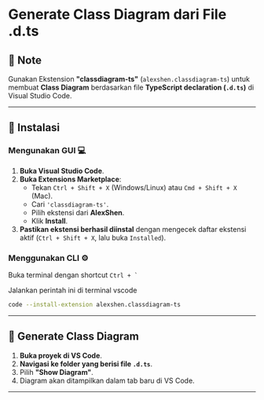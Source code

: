 # Generate Class Diagram dari File .d.ts

## 📌 Note
Gunakan Ekstension **"classdiagram-ts"** (`alexshen.classdiagram-ts`) untuk membuat **Class Diagram** berdasarkan file **TypeScript declaration (`.d.ts`)** di Visual Studio Code.

---

## 🔧 Instalasi

### Mengunakan GUI 💻
1. **Buka Visual Studio Code**.
2. **Buka Extensions Marketplace**:
   - Tekan `Ctrl + Shift + X` (Windows/Linux) atau `Cmd + Shift + X` (Mac).
   - Cari ``'classdiagram-ts'``.
   - Pilih ekstensi dari **AlexShen**.
   - Klik **Install**.
3. **Pastikan ekstensi berhasil diinstal** dengan mengecek daftar ekstensi aktif (`Ctrl + Shift + X`, lalu buka `Installed`).

### Menggunakan CLI ⚙️
Buka terminal dengan shortcut ``Ctrl + ` ``

Jalankan perintah ini di terminal vscode
```bash
code --install-extension alexshen.classdiagram-ts

```

---

## 📂 Generate Class Diagram

1. **Buka proyek di VS Code**.
2. **Navigasi ke folder yang berisi file `.d.ts`**.
3. Pilih **"Show Diagram"**.
4. Diagram akan ditampilkan dalam tab baru di VS Code.

---